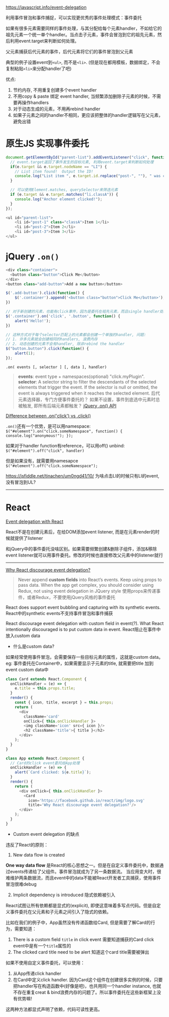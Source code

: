 https://javascript.info/event-delegation

利用事件冒泡和事件捕捉，可以实现更优秀的事件处理模式：事件委托

如果有很多元素需要同样的事件处理，与其分配给每个元素handler，不如给它的祖先元素一个统一单个handler。当点击子元素，事件会冒泡到它的祖先元素，然后利用event.target来判断如何处理。

父元素捕获后代元素的事件，后代元素将它们的事件冒泡到父元素

典型的例子设置event到`<ul>`, 而不是`<li>`. (但是现在都用模板，数据绑定，不会复制粘贴`<li>`来分配handler了吧)

优点:
1. 节约内存, 不用重复创建多个event handler
2. 不用copy & paste 绑定 event handler, 当频繁添加删除子元素的时候，不需要再操作handlers
3. 对于动态生成的元素，不用再rebind handler
4. 如果子元素之间的handler不相同，更应该把整体的handler逻辑写在父元素，避免出错

# 原生JS 实现事件委托

```js
document.getElementById("parent-list").addEventListener("click", function(e) {
  // event.target返回了事件发生的目标元素, 利用event.target来判断如何处理
  if(e.target && e.target.nodeName == "LI") {
    // List item found!  Output the ID!
    console.log("List item ", e.target.id.replace("post-", ""), " was clicked!");
  }

  // 可以使用Element.matches, querySelector来筛选元素
  if (e.target && e.target.matches("li.classA")) {
    console.log("Anchor element clicked!");
  }
});

<ul id="parent-list">
	<li id="post-1" class="classA">Item 1</li>
	<li id="post-2">Item 2</li>
	<li id="post-3">Item 3</li>
</ul>
```

# jQuery `.on()`

```js
<div class="container">
  <button class="button">Click Me</button>
</div>
<button class="add-button">Add a new button</button>

$('.add-button').click(function() {
	$('.container').append('<button class="button">Click Me</button>');
})

// 对于新创建的元素，也能有click事件，因为是委托在祖先元素，而且single handler处理全部元素
$('.container').on('click', '.button', function() {
	alert('Hello!');
})

// 这种方式对于每个selector匹配上的元素都会创建一个单独的handler, 问题:
// 1. 许多元素就会创建相同的handlers, 浪费内存
// 2. 动态创建的元素不会有handler, 除非rebind the handler
$("button.button").click(function() {
    alert(1);
});
```

`.on( events [, selector ] [, data ], handler)`
> **events**: event type + namespaces(optional) "click.myPlugin".
**selector**: A selector string to filter the descendants of the selected elements that trigger the event. If the selector is null or omitted, the event is always triggered when it reaches the selected element.
后代元素选择器，专门方便事件委托的？
如果不设置，事件到底选中元素时总被触发, 即所有后端元素都触发？
[jQuery .on() API](http://api.jquery.com/on/)

[Difference between .on('click') vs .click()](https://stackoverflow.com/questions/9122078/difference-between-onclick-vs-click)

`.on()`还有一个优势，是可以用namespace:
`$("#element").on("click.someNamespace", function() { console.log("anonymous!"); });`

如果对于handler function有reference，可以用off() unbind:
`$("#element").off("click", handler)`

但是如果没有，就需要用namesapce
`$("#element").off("click.someNamespace");`

https://jsfiddle.net/tinachen/um0ngd41/10/
为啥点击LI的时候只有LI的event, 没有冒泡到UL?



---

# React

[Event delegation with React](https://medium.com/shehacks/react-class-instantiation-and-stateless-components-a5d0e10a26b9)

React不是在创建元素后，在给DOM添加event listener, 而是在元素render的时候就提供了listener

和jQuery中的事件委托没啥区别。如果需要频繁创建&删除子组件，添加&移除event listener就可以用事件委托。修改的时候也直接修改父元素中的listener就行

---

[Why React discourage event delegation?](https://blog.cloudboost.io/why-react-discourage-event-delegation-2b5fe3f52bea)

> Never append **custom fields** into React’s events. Keep using props to pass data. When the app get complex, you should consider using Redux, not using event delegation in JQuery style
使用props来传递事件，或者Redux，不要使用jQuery风格的事件委托

React does support event bubbling and capturing with its synthetic events.
React中的synthetic events不支持事件冒泡和事件捕获

React discourage event delegation with custom field in event(?).
What React intentionally discouraged is to put custom data in event.
React阻止在事件中放入custom data

* 什么是custom data?

如果经常使用事件冒泡，会需要保存一些目标元素的属性，这就是custom data。
eg: 事件委托在Container中，如果需要显示子元素的title, 就需要把title 加到event custom data中

```js
class Card extends React.Component {
  onClickHandler = (e) => {
    e.title = this.props.title;
  }
  render() {
    const { icon, title, excerpt } = this.props;
  	return (
      <div
        className='card'
        onClick={ this.onClickHandler }>
        <img className='icon' src={ icon }/>
        <h2 className='title'>{ title }</h2>
      </div>
    );
  }
}

class App extends React.Component {
  // Card的click event委托给App处理
  onClickHandler = (e) => {
    alert(`Card clicked: ${e.title}`);
  }
  render() {
  	return (
      <div onClick={ this.onClickHandler }>
        <Card
          icon='https://facebook.github.io/react/img/logo.svg'
          title='Why React discourage event delegation?'/>
      </div>
    );
  }
}

```

* Custom event delegation 的缺点

违反了React的原则：

1. New data flow is created

**One way data flow** 是React的核心思想之一。但是在自定义事件委托中，数据通过events传递给了父组件。事件冒泡就成为了另一条数据流。
当应用变大时，很难维护两条数据流，而且event中的data不能被React开发者工具捕获，使用事件冒泡很难debug

2. Implicit dependency is introduced 隐式依赖被引入

React试图让所有依赖都是显式的(explicit), 即使这意味着多写点代码。但是自定义事件委托在父元素和子元素之间引入了隐式的依赖。

比如在我们的例子中，App虽然没有传递函数给Card, 但是需要了解Card的行为，需要知道：

1. There is a custom field `title` in click event 需要知道捕获的Card click event中是有一个`title`属性的
2. The clicked card title need to be alert 知道这个card title需要被弹出

如果不使用自定义事件委托，可以使用：
1. 从App传递click handler
2. 在Card中定义click handler. 因为Card这个组件在创建很多实例的时候，只要把handler写在构造函数中(好像是吧)，也共用同一个handler instance, 也就不存在重复creat & bind浪费内存的问题了。所以事件委托在这些新框架上没有优势嘛!

这两种方法都显式声明了依赖，代码可读性更高。
